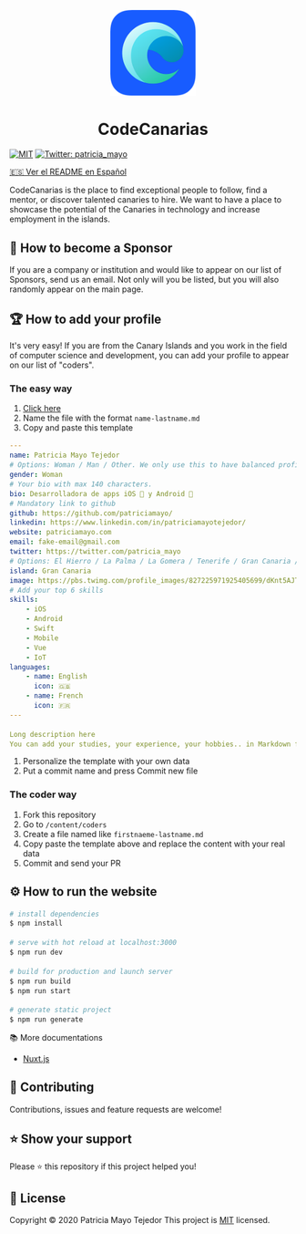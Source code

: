 <p align="center">
  <img src="static/images/logo-big.png" width="150">
</p>
<h1 align="center"><strong>Code</strong>Canarias</h1>
<p>
  <a href="/LICENSE"><img src="https://img.shields.io/github/license/mashape/apistatus.svg" alt="MIT"></a>
  <a href="https://twitter.com/patricia_mayo">
    <img alt="Twitter: patricia_mayo" src="https://img.shields.io/twitter/follow/patricia_mayo.svg?style=social" target="_blank" />
  </a>
</p>

[🇪🇸 Ver el README en Español](https://github.com/patriciamayo/code-canarias)

CodeCanarias is the place to find exceptional people to follow, find a mentor, or discover talented canaries to hire. We want to have a place to showcase the potential of the Canaries in technology and increase employment in the islands.

## 💼 How to become a Sponsor

If you are a company or institution and would like to appear on our list of Sponsors, send us an email. Not only will you be listed, but you will also randomly appear on the main page.

## 🏆 How to add your profile

It's very easy! If you are from the Canary Islands and you work in the field of computer science and development, you can add your profile to appear on our list of "coders".

### The easy way
1. [Click here](https://github.com/patriciamayo/code-canarias/new/master/content/coders)
2. Name the file with the format `name-lastname.md`
3. Copy and paste this template
```yaml
---
name: Patricia Mayo Tejedor
# Options: Woman / Man / Other. We only use this to have balanced profiles at the landing page.
gender: Woman
# Your bio with max 140 characters.
bio: Desarrolladora de apps iOS 🍎 y Android 🤖
# Mandatory link to github
github: https://github.com/patriciamayo/
linkedin: https://www.linkedin.com/in/patriciamayotejedor/
website: patriciamayo.com
email: fake-email@gmail.com
twitter: https://twitter.com/patricia_mayo
# Options: El Hierro / La Palma / La Gomera / Tenerife / Gran Canaria / Fuerteventura / Lanzarote / La Graciosa
island: Gran Canaria
image: https://pbs.twimg.com/profile_images/827225971925405699/dKnt5AJT_400x400.jpg
# Add your top 6 skills
skills:
    - iOS
    - Android
    - Swift
    - Mobile
    - Vue
    - IoT
languages:
    - name: English
      icon: 🇬🇧
    - name: French
      icon: 🇫🇷
---

Long description here
You can add your studies, your experience, your hobbies.. in Markdown format
```

1. Personalize the template with your own data
2. Put a commit name and press Commit new file

### The coder way
1. Fork this repository
2. Go to `/content/coders`
3. Create a file named like `firstnaeme-lastname.md`
4. Copy paste the template above and replace the content with your real data
5. Commit and send your PR

## ⚙️ How to run the website

```bash
# install dependencies
$ npm install

# serve with hot reload at localhost:3000
$ npm run dev

# build for production and launch server
$ npm run build
$ npm run start

# generate static project
$ npm run generate
```

📚 More documentations
* [Nuxt.js](https://nuxtjs.org)

## 🤝 Contributing
Contributions, issues and feature requests are welcome!

## ⭐️ Show your support
Please ⭐️ this repository if this project helped you!

## 📝 License
Copyright © 2020 Patricia Mayo Tejedor
This project is [MIT](/LICENSE) licensed.